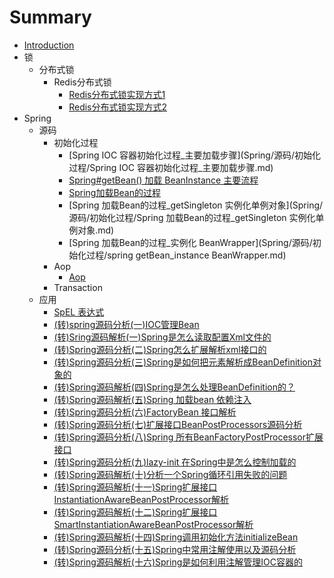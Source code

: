# Summary

* [Introduction](README.md)
* 锁
    * 分布式锁
        * Redis分布式锁
            * [Redis分布式锁实现方式1](锁/分布式锁/Redis分布式锁/Redis分布式锁实现方式1.md)
            * [Redis分布式锁实现方式2](锁/分布式锁/Redis分布式锁/Redis分布式锁实现方式2.md)
* Spring
    * 源码
        * 初始化过程
            * [Spring  IOC 容器初始化过程_主要加载步骤](Spring/源码/初始化过程/Spring  IOC 容器初始化过程_主要加载步骤.md)
            * [Spring#getBean() 加载 BeanInstance 主要流程](Spring/源码/初始化过程/springSourceCode_analysis_00_main_00001.md)
            * [Spring加载Bean的过程](Spring/源码/初始化过程/Spring加载Bean的过程.md)
            * [Spring 加载Bean的过程_getSingleton 实例化单例对象](Spring/源码/初始化过程/Spring 加载Bean的过程_getSingleton 实例化单例对象.md)
            * [Spring 加载Bean的过程_实例化 BeanWrapper](Spring/源码/初始化过程/spring getBean_instance BeanWrapper.md)
        * Aop
            * [Aop](Spring/源码/Aop/Aop.md)
        * Transaction
    * 应用
        * [SpEL 表达式](Spring/转载/Spel.md)
        * [(转)spring源码分析(一)IOC管理Bean](Spring/转载/Spring源代码分析/springSourceCode_analysis_1_78368930.md)
        * [(转)Sring源码解析(一)Spring是怎么读取配置Xml文件的](Spring/转载/Spring源代码分析/springSourceCode_analysis_1_80138425.md)
        * [(转)Spring源码分析(二)Spring怎么扩展解析xml接口的](Spring/转载/Spring源代码分析/springSourceCode_analysis_2_80169701.md)
        * [(转)Spring源码分析(三)Spring是如何把元素解析成BeanDefinition对象的](Spring/转载/Spring源代码分析/springSourceCode_analysis_3_80223871.md)
        * [(转)Spring源码解析(四)Spring是怎么处理BeanDefinition的？](Spring/转载/Spring源代码分析/springSourceCode_analysis_4_80226375.md)
        * [(转)Spring源码解析(五)Spring 加载bean 依赖注入](Spring/转载/Spring源代码分析/springSourceCode_analysis_5_80238746.md)
        * [(转)Spring源码分析(六)FactoryBean 接口解析](Spring/转载/Spring源代码分析/springSourceCode_analysis_6_80287736.md)
        * [(转)Spring源码分析(七)扩展接口BeanPostProcessors源码分析](Spring/转载/Spring源代码分析/springSourceCode_analysis_7_80289441.md)
        * [(转)Spring源码分析(八)Spring 所有BeanFactoryPostProcessor扩展接口](Spring/转载/Spring源代码分析/springSourceCode_analysis_8_80291728.md)
        * [(转)Spring源码分析(九)lazy-init 在Spring中是怎么控制加载的](Spring/转载/Spring源代码分析/springSourceCode_analysis_9_80299451.md)
        * [(转)Spring源码解析(十)分析一个Spring循环引用失败的问题](Spring/转载/Spring源代码分析/springSourceCode_analysis_10_80301135.md)
        * [(转)Spring源码解析(十一)Spring扩展接口InstantiationAwareBeanPostProcessor解析](Spring/转载/Spring源代码分析/springSourceCode_analysis_11_80321854.md)
        * [(转)Spring源码解析(十二)Spring扩展接口SmartInstantiationAwareBeanPostProcessor解析](Spring/转载/Spring源代码分析/springSourceCode_analysis_12_80348253.md)
        * [(转)Spring源码解析(十四)Spring调用初始化方法initializeBean](Spring/转载/Spring源代码分析/springSourceCode_analysis_14_80363793.md)
        * [(转)Spring源码分析(十五)Spring中常用注解使用以及源码分析](Spring/转载/Spring源代码分析/springSourceCode_analysis_15_80385067.md)
        * [(转)Spring源码解析(十六)Spring是如何利用注解管理IOC容器的](Spring/转载/Spring源代码分析/springSourceCode_analysis_16_80389286.md)

